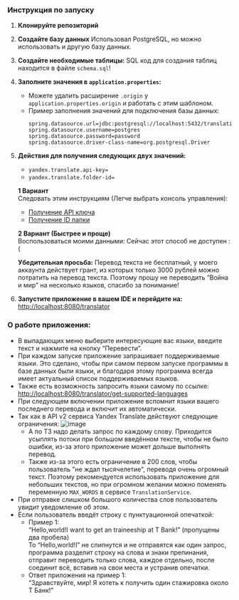 ### Инструкция по запуску

1. **Клонируйте репозиторий**

2. **Создайте базу данных**
   Использовал PostgreSQL, но можно использовать и другую базу данных.

3. **Создайте необходимые таблицы:**
   SQL код для создания таблиц находится в файле `schema.sql`!

4. **Заполните значения в `application.properties`:**
   - Можете удалить расширение `.origin` у `application.properties.origin` и работать с этим шаблоном.
   - Пример заполнения значений для подключения базы данных:
     ```properties
     spring.datasource.url=jdbc:postgresql://localhost:5432/translation_db
     spring.datasource.username=postgres
     spring.datasource.password=password
     spring.datasource.driver-class-name=org.postgresql.Driver
     ```

5. **Действия для получения следующих двух значений:**
   - `yandex.translate.api-key=`
   - `yandex.translate.folder-id=`

   **1 Вариант**  
   Следовать этим инструкциям (Легче выбрать консоль управления):
   - [Получение API ключа](https://yandex.cloud/ru/docs/translate/operations/sa-api-key#prepare-cloud)
   - [Получение ID папки](https://yandex.cloud/ru/docs/resource-manager/operations/folder/get-id#console_1)

   **2 Вариант (Быстрее и проще)**  
   Воспользоваться моими данными:
   Cейчас этот способ не доступен :(

   **Убедительная просьба:** Перевод текста не бесплатный, у моего аккаунта действует грант, из которых только 3000 рублей можно потратить на перевод текста. Поэтому прошу не переводить “Война и мир” на несколько языков, спасибо за понимание!

6. **Запустите приложение в вашем IDE и перейдите на:**  
   [http://localhost:8080/translator](http://localhost:8080/translator)

### О работе приложения:

- В выпадающих меню выберите интересующие вас языки, введите текст и нажмите на кнопку “Перевести”.
- При каждом запуске приложение запрашивает поддерживаемые языки. Это сделано, чтобы при самом первом запуске программы в базе данных были языки, и благодаря этому программа всегда имеет актуальный список поддерживаемых языков.
- Также есть возможность запросить языки самому по ссылке:  
  [http://localhost:8080/translator/get-supported-languages](http://localhost:8080/translator/get-supported-languages)
- При следующем включении приложение вспомнит языки вашего последнего перевода и включит их автоматически.
- Так как в API v2 сервиса Yandex Translate действуют следующие ограничения:
  ![image](https://github.com/user-attachments/assets/1f243cb9-b526-4a95-ab98-261f8cfac10d)
  - А по ТЗ надо делать запрос по каждому слову. Приходится усыплять потоки при большом введённом тексте, чтобы не было ошибки, из-за этого приложение может дольше выполнять перевод.
  - Также из-за этого есть ограничение в 200 слов, чтобы пользователь "не ждал тысячелетие", переводя очень огромный текст. Поэтому рекомендуется использовать приложение для небольших текстов, но при огромном желании можно поменять переменную `MAX_WORDS` в сервисе `TranslationService`.
- При отправке слишком большого количества слов пользователь увидит уведомление об этом.
- Если пользователь введёт строку с пунктуационной опечаткой:
  - Пример 1:  
“Hello,world!I want to get an traineeship at T Bank!” (пропущены два пробела)  
То “Hello,world!I” не слипнутся и не отправятся как один запрос, программа разделит строку на слова и знаки препинания, отправит переводить только слова, каждое отдельно, после соединит всё, вставив на свои места и устранив опечатки.  
  - Ответ приложения на пример 1:  
“Здравствуйте, мир! Я хотеть к получить один стажировка около T Банк!”
